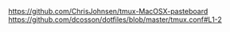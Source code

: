https://github.com/ChrisJohnsen/tmux-MacOSX-pasteboard
https://github.com/dcosson/dotfiles/blob/master/tmux.conf#L1-2
